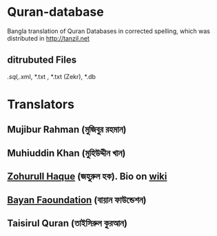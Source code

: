 # Quran-database
Bangla translation of Quran Databases in corrected spelling, which was distributed in http://tanzil.net

## ditrubuted Files
*.sql,*.xml, *.txt , *.txt (Zekr), *.db

# Translators
## Mujibur Rahman (মুজিবুর রহমান)
## Muhiuddin Khan (মুহিউদ্দীন খান) 
## [Zohurull Haque](https://web.archive.org/web/20110929233259/http://www.qurantoday.com:80/translator.htm) (জহুরুল হক). Bio on [wiki](https://web.archive.org/web/20110929233259/http://www.qurantoday.com:80/translator.htm)
## [Bayan Faoundation](https://islamhouse.com/en/source/263386) (বায়ান ফাউন্ডেশন) 
## Taisirul Quran (তাইসিরুল কুরআন)

